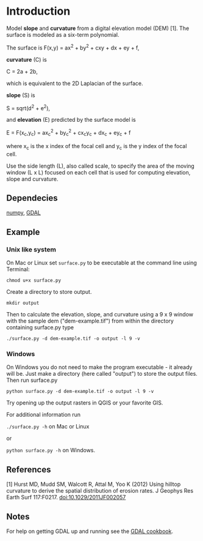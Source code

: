 Introduction
============
Model __slope__ and __curvature__ from a digital elevation model (DEM) [1]. The surface is modeled as a six-term polynomial. 

The surface is
F(x,y) = ax<sup>2</sup> + by<sup>2</sup> + cxy + dx + ey + f,

__curvature__ (C) is 

C = 2a + 2b,

which is equivalent to the 2D Laplacian of the surface.

__slope__ (S) is

S = sqrt(d<sup>2</sup> + e<sup>2</sup>),

and __elevation__ (E) predicted by the surface model is

E = F(x<sub>c</sub>,y<sub>c</sub>) = ax<sub>c</sub><sup>2</sup> + by<sub>c</sub><sup>2</sup> + cx<sub>c</sub>y<sub>c</sub> + dx<sub>c</sub> + ey<sub>c</sub> + f

where x<sub>c</sub> is the x index of the focal cell and y<sub>c</sub> is the y index of the focal cell.

Use the side length (L), also called scale, to specify the area of the moving window (L x L) focused on each cell that is used for computing elevation, slope and curvature.

Dependecies
---------
<a href="www.numpy.org">numpy</a>, <a href="http://trac.osgeo.org/gdal/wiki/GdalOgrInPython">GDAL</a>

Example
---------
### Unix like system

On Mac or Linux set `surface.py` to be executable at the command line using Terminal:

`chmod u+x surface.py`

Create a directory to store output.

`mkdir output`

Then to calculate the elevation, slope, and curvature using a 9 x 9 window with the sample dem ("dem-example.tif") from within the directory containing surface.py type

`./surface.py -d dem-example.tif -o output -l 9 -v`

### Windows

On Windows you do not need to make the program executable - it already will be. Just make a directory (here called "output") to store the output files.  Then run surface.py

`python surface.py -d dem-example.tif -o output -l 9 -v`

Try opening up the output rasters in QGIS or your favorite GIS.

For additional information run

`./surface.py -h` on Mac or Linux 

or

`python surface.py -h` on Windows.


References
---------
[1] Hurst MD, Mudd SM, Walcott R, Attal M, Yoo K (2012) Using hilltop curvature to derive the spatial distribution of erosion rates. J Geophys Res Earth Surf 117:F0217. <a href="http://doi:10.1029/2011JF002057">doi:10.1029/2011JF002057</a>


Notes
---------
For help on getting GDAL up and running see the <a href="http://pcjericks.github.io/py-gdalogr-cookbook/">GDAL cookbook</a>.